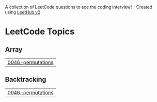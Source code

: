 A collection of LeetCode questions to ace the coding interview! - Created using [LeetHub v2](https://github.com/arunbhardwaj/LeetHub-2.0)
<!---LeetCode Topics Start-->
# LeetCode Topics
## Array
|  |
| ------- |
| [0046-permutations](https://github.com/Abhishekkjainn/DSA-Practice/tree/master/0046-permutations) |
## Backtracking
|  |
| ------- |
| [0046-permutations](https://github.com/Abhishekkjainn/DSA-Practice/tree/master/0046-permutations) |
<!---LeetCode Topics End-->